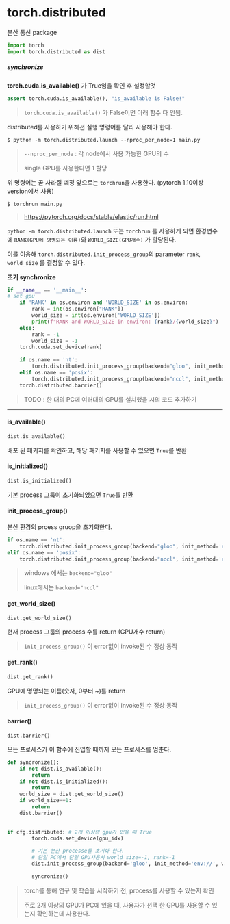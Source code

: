 # torch.distributed

분산 통신 package

```python
import torch
import torch.distributed as dist
```



##### synchronize

**torch.cuda.is_available()** 가 True임을 확인 후 설정할것

```python
assert torch.cuda.is_available(), "is_available is False!"
```

> `torch.cuda.is_available()` 가 False이면 아래 함수 다 안됨.





distributed를 사용하기 위해선 실행 명령어를 달리 사용해야 한다.

```
$ python -m torch.distributed.launch --nproc_per_node=1 main.py 
```

> `--nproc_per_node` : 각 node에서 사용 가능한 GPU의 수
>
> single GPU를 사용한다면 1 할당

위 명령어는 곧 사라질 예정 앞으로는 `torchrun`을 사용한다. (pytorch 1.10이상 version에서 사용)

```
$ torchrun main.py
```

> https://pytorch.org/docs/stable/elastic/run.html



`python -m torch.distributed.launch` 또는 `torchrun` 를 사용하게 되면 환경변수에 `RANK(GPU에 명명되는 이름)`와 `WORLD_SIZE(GPU개수)` 가 할당된다.

이를 이용해 `torch.distributed.init_process_group`의 parameter `rank`, `world_size` 를 결정할 수 있다.

**초기 synchronize**

```python
if __name__ == '__main__':
# set gpu    
    if 'RANK' in os.environ and 'WORLD_SIZE' in os.environ:
        rank = int(os.environ["RANK"])
        world_size = int(os.environ['WORLD_SIZE'])
        print(f"RANK and WORLD_SIZE in environ: {rank}/{world_size}")
    else:
        rank = -1
        world_size = -1
    torch.cuda.set_device(rank)
    
    if os.name == 'nt':
        torch.distributed.init_process_group(backend="gloo", init_method='env://', world_size=world_size, rank=rank)
    elif os.name == 'posix':
        torch.distributed.init_process_group(backend="nccl", init_method='env://', world_size=world_size, rank=rank)
    torch.distributed.barrier()
```

> TODO : 한 대의 PC에 여러대의 GPU를 설치했을 시의 코드 추가하기



---



#### is_available()

```python
dist.is_available()
```

배포 된 패키지를 확인하고, 해당 패키지를 사용할 수 있으면 `True`를 반환



#### is_initialized()

```python
dist.is_initialized()
```

기본 process 그룹이 초기화되었으면 `True`를 반환



#### init_process_group()

분산 환경의 prcess gruop을 초기화한다. 

```python
if os.name == 'nt':
    torch.distributed.init_process_group(backend="gloo", init_method='env://', world_size=world_size, rank=rank)
elif os.name == 'posix':
    torch.distributed.init_process_group(backend="nccl", init_method='env://', world_size=world_size, rank=rank)
```

> windows 에서는 `backend="gloo"`
>
> linux에서는 `backend="nccl"`



#### get_world_size()

```
dist.get_world_size()
```

현재 process 그룹의 process 수를 return (GPU개수 return)

>`init_process_group()` 이 error없이 invoke된 수 정상 동작



#### get_rank()

```python
dist.get_rank()
```

GPU에 명명되는 이름(숫자, 0부터 ~)를 return

> `init_process_group()` 이 error없이 invoke된 수 정상 동작





#### barrier()

```pt
dist.barrier()
```

모든 프로세스가 이 함수에 진입할 때까지 모든 프로세스를 멈춘다.



```python
def syncronize():
    if not dist.is_available():
        return
    if not dist.is_initialized():
        return
    world_size = dist.get_world_size()
    if world_size==1:
        return
    dist.barrier()
    

if cfg.distributed: # 2개 이상의 gpu가 있을 때 True
        torch.cuda.set_device(gpu_idx)
        
        # 기본 분산 processe를 초기화 한다. 
        # 단일 PC에서 단일 GPU사용시 world_size=-1, rank=-1
        dist.init_process_group(backend='gloo', init_method='env://', world_size=-1, rank=-1)
        
        syncronize()
```

> torch를 통해 연구 및 학습을 시작하기 전, process를 사용할 수 있는지 확인
>
> 주로 2개 이상의 GPU가 PC에 있을 때,  사용자가 선택 한 GPU를 사용할 수 있는지 확인하는데 사용한다.

